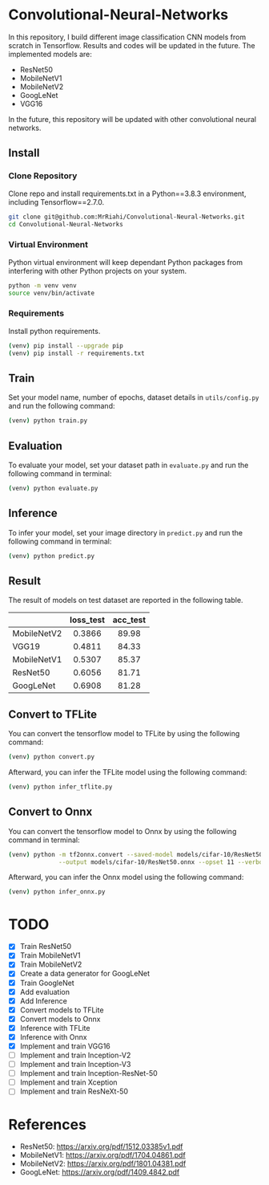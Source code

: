 # Convolutional-Neural-Networks
In this repository, I build different image classification CNN models from scratch in Tensorflow. 
Results and codes will be updated in the future. The implemented models are:
* ResNet50
* MobileNetV1
* MobileNetV2
* GoogLeNet
* VGG16

In the future, this repository will be updated with other convolutional neural networks.

## Install

### Clone Repository

Clone repo and install requirements.txt in a Python==3.8.3 environment, including Tensorflow==2.7.0.

```bash
git clone git@github.com:MrRiahi/Convolutional-Neural-Networks.git
cd Convolutional-Neural-Networks
```

### Virtual Environment
Python virtual environment will keep dependant Python packages from interfering with other Python projects on your
system.

```bash
python -m venv venv
source venv/bin/activate
``` 

### Requirements

Install python requirements.

```bash
(venv) pip install --upgrade pip
(venv) pip install -r requirements.txt
```

## Train 

Set your model name, number of epochs, dataset details in `utils/config.py` and run the following command:

```bash
(venv) python train.py
```

## Evaluation
To evaluate your model, set your dataset path in `evaluate.py` and run the following command in terminal:

```bash
(venv) python evaluate.py
```

## Inference
To infer your model, set your image directory in `predict.py` and run the following command in terminal:

```bash
(venv) python predict.py
```

## Result
The result of models on test dataset are reported in the following table.

|             | loss_test | acc_test |
|-------------|:---------:|:--------:|
| MobileNetV2 |  0.3866   |  89.98   |
| VGG19       |  0.4811   |  84.33   | 
| MobileNetV1 |  0.5307   |  85.37   |
| ResNet50    |  0.6056   |  81.71   |
| GoogLeNet   |  0.6908   |  81.28   |


## Convert to TFLite
You can convert the tensorflow model to TFLite by using the following command:

```bash
(venv) python convert.py
```

Afterward, you can infer the TFLite model using the following command:

```bash
(venv) python infer_tflite.py
```

## Convert to Onnx
You can convert the tensorflow model to Onnx by using the following command in terminal:

```bash
(venv) python -m tf2onnx.convert --saved-model models/cifar-10/ResNet50 \
              --output models/cifar-10/ResNet50.onnx --opset 11 --verbos
```

Afterward, you can infer the Onnx model using the following command:

```bash
(venv) python infer_onnx.py
``` 

# TODO
- [x] Train ResNet50
- [x] Train MobileNetV1
- [x] Train MobileNetV2
- [x] Create a data generator for GoogLeNet
- [x] Train GoogleNet
- [x] Add evaluation 
- [x] Add Inference
- [x] Convert models to TFLite
- [x] Convert  models to Onnx
- [x] Inference with TFLite
- [x] Inference with Onnx
- [x] Implement and train VGG16
- [ ] Implement and train Inception-V2
- [ ] Implement and train Inception-V3
- [ ] Implement and train Inception-ResNet-50
- [ ] Implement and train Xception
- [ ] Implement and train ResNeXt-50

# References
* ResNet50: https://arxiv.org/pdf/1512.03385v1.pdf
* MobileNetV1: https://arxiv.org/pdf/1704.04861.pdf
* MobileNetV2: https://arxiv.org/pdf/1801.04381.pdf
* GoogLeNet: https://arxiv.org/pdf/1409.4842.pdf





